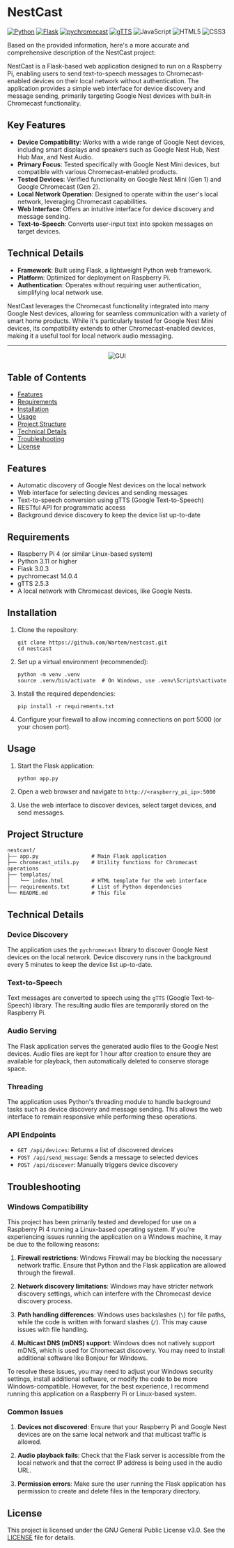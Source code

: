 # NestCast

[![Python](https://img.shields.io/badge/Python-3.11-blue.svg)](https://www.python.org/downloads/release/python-3110/)
[![Flask](https://img.shields.io/badge/Flask-3.0.3-green.svg)](https://flask.palletsprojects.com/en/3.0.x/)
[![pychromecast](https://img.shields.io/badge/pychromecast-14.0.4-orange.svg)](https://github.com/home-assistant-libs/pychromecast)
[![gTTS](https://img.shields.io/badge/gTTS-2.5.3-yellow.svg)](https://github.com/pndurette/gTTS)
![JavaScript](https://img.shields.io/badge/javascript-%23323330.svg?style=for-the-badge&logo=javascript&logoColor=%23F7DF1E)
![HTML5](https://img.shields.io/badge/html5-%23E34F26.svg?style=for-the-badge&logo=html5&logoColor=white)
![CSS3](https://img.shields.io/badge/css3-%231572B6.svg?style=for-the-badge&logo=css3&logoColor=white)

Based on the provided information, here's a more accurate and comprehensive description of the NestCast project:

NestCast is a Flask-based web application designed to run on a Raspberry Pi, enabling users to send text-to-speech messages to Chromecast-enabled devices on their local network without authentication. The application provides a simple web interface for device discovery and message sending, primarily targeting Google Nest devices with built-in Chromecast functionality.

## Key Features

- **Device Compatibility**: Works with a wide range of Google Nest devices, including smart displays and speakers such as Google Nest Hub, Nest Hub Max, and Nest Audio.
- **Primary Focus**: Tested specifically with Google Nest Mini devices, but compatible with various Chromecast-enabled products.
- **Tested Devices**: Verified functionality on Google Nest Mini (Gen 1) and Google Chromecast (Gen 2).
- **Local Network Operation**: Designed to operate within the user's local network, leveraging Chromecast capabilities.
- **Web Interface**: Offers an intuitive interface for device discovery and message sending.
- **Text-to-Speech**: Converts user-input text into spoken messages on target devices.

## Technical Details

- **Framework**: Built using Flask, a lightweight Python web framework.
- **Platform**: Optimized for deployment on Raspberry Pi.
- **Authentication**: Operates without requiring user authentication, simplifying local network use.

NestCast leverages the Chromecast functionality integrated into many Google Nest devices, allowing for seamless communication with a variety of smart home products. While it's particularly tested for Google Nest Mini devices, its compatibility extends to other Chromecast-enabled devices, making it a useful tool for local network audio messaging.
_____
<p align="center">
  <img src="https://github.com/user-attachments/assets/5e0d208c-0c51-4b13-a973-c034ec8a24e2" alt="GUI" max-width="600">
</p>

## Table of Contents

- [Features](#features)
- [Requirements](#requirements)
- [Installation](#installation)
- [Usage](#usage)
- [Project Structure](#project-structure)
- [Technical Details](#technical-details)
- [Troubleshooting](#troubleshooting)
- [License](#license)

## Features

- Automatic discovery of Google Nest devices on the local network
- Web interface for selecting devices and sending messages
- Text-to-speech conversion using gTTS (Google Text-to-Speech)
- RESTful API for programmatic access
- Background device discovery to keep the device list up-to-date

## Requirements

- Raspberry Pi 4 (or similar Linux-based system)
- Python 3.11 or higher
- Flask 3.0.3 
- pychromecast 14.0.4
- gTTS 2.5.3
- A local network with Chromecast devices, like Google Nests.

## Installation

1. Clone the repository:
   ```
   git clone https://github.com/Wartem/nestcast.git
   cd nestcast
   ```

2. Set up a virtual environment (recommended):
   ```
   python -m venv .venv
   source .venv/bin/activate  # On Windows, use .venv\Scripts\activate
   ```

3. Install the required dependencies:
   ```
   pip install -r requirements.txt
   ```

4. Configure your firewall to allow incoming connections on port 5000 (or your chosen port).

## Usage

1. Start the Flask application:
   ```
   python app.py
   ```

2. Open a web browser and navigate to `http://<raspberry_pi_ip>:5000`

3. Use the web interface to discover devices, select target devices, and send messages.

## Project Structure

```
nestcast/
├── app.py                 # Main Flask application
├── chromecast_utils.py    # Utility functions for Chromecast operations
├── templates/
│   └── index.html         # HTML template for the web interface
├── requirements.txt       # List of Python dependencies
└── README.md              # This file
```

## Technical Details

### Device Discovery

The application uses the `pychromecast` library to discover Google Nest devices on the local network. Device discovery runs in the background every 5 minutes to keep the device list up-to-date.

### Text-to-Speech

Text messages are converted to speech using the `gTTS` (Google Text-to-Speech) library. The resulting audio files are temporarily stored on the Raspberry Pi.

### Audio Serving

The Flask application serves the generated audio files to the Google Nest devices. Audio files are kept for 1 hour after creation to ensure they are available for playback, then automatically deleted to conserve storage space.

### Threading

The application uses Python's threading module to handle background tasks such as device discovery and message sending. This allows the web interface to remain responsive while performing these operations.

### API Endpoints

- `GET /api/devices`: Returns a list of discovered devices
- `POST /api/send_message`: Sends a message to selected devices
- `POST /api/discover`: Manually triggers device discovery

## Troubleshooting

### Windows Compatibility

This project has been primarily tested and developed for use on a Raspberry Pi 4 running a Linux-based operating system. If you're experiencing issues running the application on a Windows machine, it may be due to the following reasons:

1. **Firewall restrictions**: Windows Firewall may be blocking the necessary network traffic. Ensure that Python and the Flask application are allowed through the firewall.

2. **Network discovery limitations**: Windows may have stricter network discovery settings, which can interfere with the Chromecast device discovery process.

3. **Path handling differences**: Windows uses backslashes (`\`) for file paths, while the code is written with forward slashes (`/`). This may cause issues with file handling.

4. **Multicast DNS (mDNS) support**: Windows does not natively support mDNS, which is used for Chromecast discovery. You may need to install additional software like Bonjour for Windows.

To resolve these issues, you may need to adjust your Windows security settings, install additional software, or modify the code to be more Windows-compatible. However, for the best experience, I recommend running this application on a Raspberry Pi or Linux-based system.

### Common Issues

1. **Devices not discovered**: Ensure that your Raspberry Pi and Google Nest devices are on the same local network and that multicast traffic is allowed.

2. **Audio playback fails**: Check that the Flask server is accessible from the local network and that the correct IP address is being used in the audio URL.

3. **Permission errors**: Make sure the user running the Flask application has permission to create and delete files in the temporary directory.

## License

This project is licensed under the GNU General Public License v3.0. See the [LICENSE](LICENSE) file for details.
